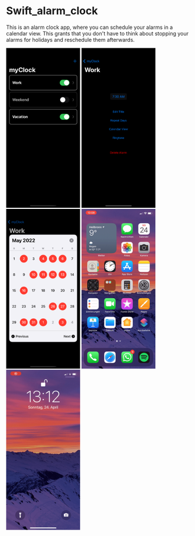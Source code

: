 # Swift_alarm_clock
This is an alarm clock app, where you can schedule your alarms in a calendar view. This grants that you don't have to think about stopping your alarms for holidays and reschedule them afterwards.

<img src="images/firstScreen.png" alt="J" width="200"/>
<img src="images/clockDetails.png" alt="J" width="200"/>
<img src="images/calendarView.png" alt="J" width="200"/>

<img src="images/home_screen.gif" alt="notification" width="200"/>
<img src="images/lock_screen.gif" alt="notification" width="200"/>

